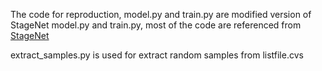 The code for reproduction, model.py and train.py are modified version of StageNet model.py and train.py, most of the code are referenced from [StageNet](https://github.com/v1xerunt/StageNet)

extract_samples.py is used for extract random samples from listfile.cvs
